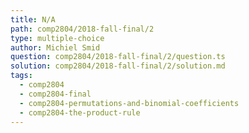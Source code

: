 ```yaml
---
title: N/A
path: comp2804/2018-fall-final/2
type: multiple-choice
author: Michiel Smid
question: comp2804/2018-fall-final/2/question.ts
solution: comp2804/2018-fall-final/2/solution.md
tags:
  - comp2804
  - comp2804-final
  - comp2804-permutations-and-binomial-coefficients
  - comp2804-the-product-rule
---
```

